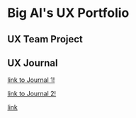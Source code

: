 # Big Al's UX Portfolio


## UX Team Project


## UX Journal
[link to Journal 1!](/journals/j01.md)

[link to Journal 2!](/journals/j02.md)





[link](/assets/README.md)
